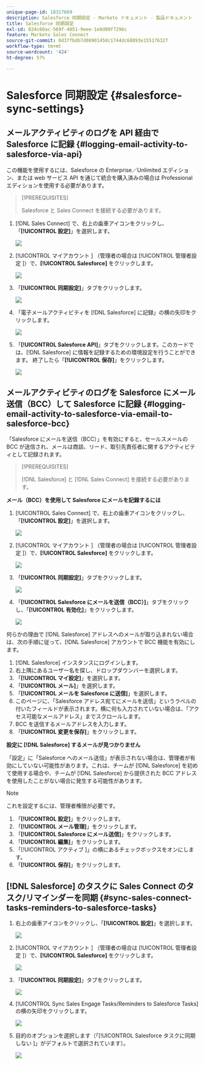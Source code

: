 ```yaml
---
unique-page-id: 18317669
description: Salesforce 同期設定 - Marketo ドキュメント - 製品ドキュメント
title: Salesforce 同期設定
exl-id: 024c60ac-569f-4051-9eee-1e8d00f7296c
feature: Marketo Sales Connect
source-git-commit: 0d37fbdb7d08901458c1744dc68893e155176327
workflow-type: tm+mt
source-wordcount: '424'
ht-degree: 57%

---
```


# Salesforce 同期設定 {#salesforce-sync-settings}

## メールアクティビティのログを API 経由で Salesforce に記録 {#logging-email-activity-to-salesforce-via-api}

この機能を使用するには、Salesforce の Enterprise／Unlimited エディション、または web サービス API を通じて統合を購入済みの場合は Professional エディションを使用する必要があります。

>[!PREREQUISITES]
>
>Salesforce と Sales Connect を接続する必要があります。

1. [!DNL Sales Connect] で、右上の歯車アイコンをクリックし、「**[!UICONTROL 設定]**」を選択します。

   ![](assets/one-2.png)

1. [!UICONTROL  マイアカウント ] （管理者の場合は [!UICONTROL  管理者設定 ]）で、**[!UICONTROL Salesforce]** をクリックします。

   ![](assets/two-2.png)

1. 「**[!UICONTROL 同期設定]**」タブをクリックします。

   ![](assets/three-1.png)

1. 「電子メールアクティビティを [!DNL Salesforce] に記録」の横の矢印をクリックします。

   ![](assets/four-1.png)

1. 「**[!UICONTROL Salesforce API]**」タブをクリックします。このカードでは、[!DNL Salesforce] に情報を記録するための環境設定を行うことができます。 終了したら「**[!UICONTROL 保存]**」をクリックします。

   ![](assets/five.png)

## メールアクティビティのログを Salesforce にメール送信（BCC）して Salesforce に記録 {#logging-email-activity-to-salesforce-via-email-to-salesforce-bcc}

「Salesforce にメールを送信（BCC）」を有効にすると、セールスメールの BCC が送信され、メールは商談、リード、取引先責任者に関するアクティビティとして記録されます。

>[!PREREQUISITES]
>
>[!DNL Salesforce] と [!DNL Sales Connect] を接続する必要があります。

**メール（BCC）を使用して Salesforce にメールを記録するには**

1. [!UICONTROL Sales Connect] で、右上の歯車アイコンをクリックし、「**[!UICONTROL 設定]**」を選択します。

   ![](assets/one-3.png)

1. [!UICONTROL  マイアカウント ] （管理者の場合は [!UICONTROL  管理者設定 ]）で、**[!UICONTROL Salesforce]** をクリックします。

   ![](assets/two-3.png)

1. 「**[!UICONTROL 同期設定]**」タブをクリックします。

   ![](assets/three-1.png)

1. 「**[!UICONTROL Salesforce にメールを送信（BCC）]**」タブをクリックし、「**[!UICONTROL 有効化]**」をクリックします。

   ![](assets/six-2.png)

何らかの理由で [!DNL Salesforce] アドレスへのメールが取り込まれない場合は、次の手順に従って、[!DNL Salesforce] アカウントで BCC 機能を有効にします。

1. [!DNL Salesforce] インスタンスにログインします。
1. 右上隅にあるユーザー名を探し、ドロップダウンバーを選択します。
1. 「**[!UICONTROL マイ設定]**」を選択します。
1. 「**[!UICONTROL メール]**」を選択します。
1. 「**[!UICONTROL メールを Salesforce に送信]**」を選択します。
1. このページに、「Salesforce アドレス宛てにメールを送信」というラベルの付いたフィールドが表示されます。横に何も入力されていない場合は、「アクセス可能なメールアドレス」までスクロールします。
1. BCC を送信するメールアドレスを入力します。
1. 「**[!UICONTROL 変更を保存]**」をクリックします。

**設定に [!DNL Salesforce] するメールが見つかりません**

「設定」に「Salesforce へのメール送信」が表示されない場合は、管理者が有効にしていない可能性があります。これは、チームが [!DNL Salesforce] を初めて使用する場合や、チームが [!DNL Salesforce] から提供された BCC アドレスを使用したことがない場合に発生する可能性があります。

>[!NOTE]
>
>これを設定するには、管理者権限が必要です。

1. 「**[!UICONTROL 設定]**」をクリックします。
1. 「**[!UICONTROL メール管理]**」をクリックします。
1. 「**[!UICONTROL Salesforce にメール送信]**」をクリックします。
1. 「**[!UICONTROL 編集]**」をクリックします。
1. 「[!UICONTROL  アクティブ ]」の横にあるチェックボックスをオンにします。
1. 「**[!UICONTROL 保存]**」をクリックします。

## [!DNL Salesforce] のタスクに Sales Connect のタスク/リマインダーを同期 {#sync-sales-connect-tasks-reminders-to-salesforce-tasks}

1. 右上の歯車アイコンをクリックし、「**[!UICONTROL 設定]**」を選択します。

   ![](assets/one-3.png)

1. [!UICONTROL  マイアカウント ] （管理者の場合は [!UICONTROL  管理者設定 ]）で、**[!UICONTROL Salesforce]** をクリックします。

   ![](assets/two-2.png)

1. 「**[!UICONTROL 同期設定]**」タブをクリックします。

   ![](assets/three-1.png)

1. [!UICONTROL Sync Sales Engage Tasks/Reminders to Salesforce Tasks] の横の矢印をクリックします。

   ![](assets/seven-2.png)

1. 目的のオプションを選択します（「[!UICONTROL Salesforce タスクに同期しない ]」がデフォルトで選択されています）。

   ![](assets/eight.png)
